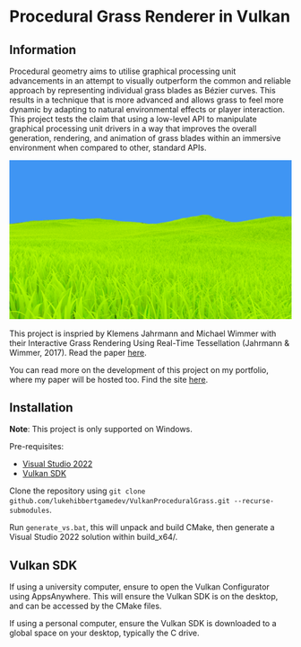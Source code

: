 # Procedural Grass Renderer in Vulkan

## Information

Procedural geometry aims to utilise graphical processing unit advancements in an attempt to visually outperform the common and reliable approach by representing individual grass blades as Bézier curves. This results in a technique that is more advanced and allows grass to feel more dynamic by adapting to natural environmental effects or player interaction. This project tests the claim that using a low-level API to manipulate graphical processing unit drivers in a way that improves the overall generation, rendering, and animation of grass blades within an immersive environment when compared to other, standard APIs.  

![Final Scene](assets/FinalScene.png)

This project is inspried by Klemens Jahrmann and Michael Wimmer with their Interactive Grass Rendering Using Real-Time Tessellation (Jahrmann & Wimmer, 2017). 
Read the paper [here](https://publik.tuwien.ac.at/files/PubDat_220935.pdf).

You can read more on the development of this project on my portfolio, where my paper will be hosted too. Find the site [here](https://lukehibbertportfolio.wixsite.com/gamedev/procedural-grass-renderer).

## Installation

**Note**: This project is only supported on Windows.

Pre-requisites:
- [Visual Studio 2022](https://visualstudio.microsoft.com/vs/)
- [Vulkan SDK](https://vulkan.lunarg.com/sdk/home)

Clone the repository using ```git clone github.com/lukehibbertgamedev/VulkanProceduralGrass.git --recurse-submodules```.

Run ```generate_vs.bat```, this will unpack and build CMake, then generate a Visual Studio 2022 solution within build_x64/.

## Vulkan SDK

If using a university computer, ensure to open the Vulkan Configurator using AppsAnywhere. This will ensure the Vulkan SDK is on the desktop, and can be accessed by the CMake files.

If using a personal computer, ensure the Vulkan SDK is downloaded to a global space on your desktop, typically the C drive.
